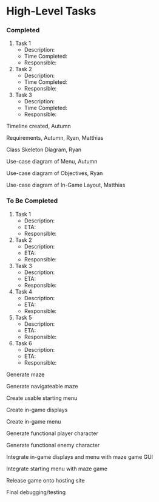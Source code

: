 # High-Level Tasks

### Completed
1. Task 1
    - Description:
    - Time Completed:
    - Responsible: 
2. Task 2
    - Description:
    - Time Completed:
    - Responsible: 
3. Task 3
    - Description:
    - Time Completed:
    - Responsible: 

Timeline created, Autumn

Requirements, Autumn, Ryan, Matthias

Class Skeleton Diagram, Ryan

Use-case diagram of Menu, Autumn

Use-case diagram of Objectives, Ryan

Use-case diagram of In-Game Layout, Matthias


### To Be Completed

1. Task 1
    - Description:
    - ETA:
    - Responsible: 
2. Task 2
    - Description:
    - ETA:
    - Responsible: 
3. Task 3
    - Description:
    - ETA:
    - Responsible: 
4. Task 4
    - Description:
    - ETA:
    - Responsible: 
5. Task 5
    - Description:
    - ETA:
    - Responsible: 
6. Task 6
    - Description:
    - ETA:
    - Responsible: 

Generate maze

Generate navigateable maze

Create usable starting menu

Create in-game displays

Create in-game menu

Generate functional player character

Generate functional enemy character

Integrate in-game displays and menu with maze game GUI

Integrate starting menu with maze game

Release game onto hosting site

Final debugging/testing

